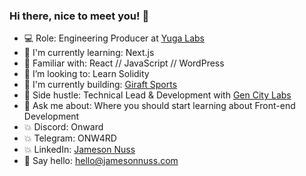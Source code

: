 ### Hi there, nice to meet you! 👋

- 💻 Role: Engineering Producer at [Yuga Labs](https://yuga.com/)
- 🌱 I'm currently learning: Next.js
- 💾 Familiar with: React // JavaScript // WordPress
- 🔮 I’m looking to: Learn Solidity
- 🦒 I'm currently building: [Giraft Sports](https://giraft.io/)
- 👾 Side hustle: Technical Lead & Development with [Gen City Labs](https://gencitylabs.io/)
- 💬 Ask me about: Where you should start learning about Front-end Development
- 💥 Discord: Onward
- 💥 Telegram: ONW4RD
- 💥 LinkedIn: [Jameson Nuss](https://www.linkedin.com/in/jamesonnuss/)
- 🤘 Say hello: hello@jamesonnuss.com
